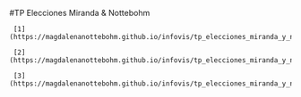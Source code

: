 #TP Elecciones Miranda & Nottebohm
     
     [1](https://magdalenanottebohm.github.io/infovis/tp_elecciones_miranda_y_nottebohm_grafico_1.html)
     
     [2](https://magdalenanottebohm.github.io/infovis/tp_elecciones_miranda_y_nottebohm_grafico_2.html)
     
     [3](https://magdalenanottebohm.github.io/infovis/tp_elecciones_miranda_y_nottebohm_grafico_3.html)
